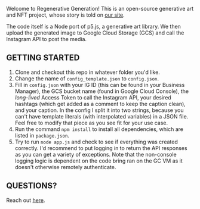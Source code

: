 Welcome to Regenerative Generation! This is an open-source generative art and NFT project, whose story is told on [our site](http://regengen.art).

The code itself is a Node port of p5.js, a generative art library. We then upload the generated image to Google Cloud Storage (GCS) and call the Instagram API to post the media.

## GETTING STARTED

 1. Clone and checkout this repo in whatever folder you'd like.
 2. Change the name of `config_template.json` to `config.json`.
 3. Fill in `config.json` with your IG ID (this can be found in your Business Manager), the GCS bucket name (found in Google Cloud Console), the *long-lived* Access Token to call the Instagram API, your desired hashtags (which get added as a comment to keep the caption clean), and your caption. In the config I split it into two strings, because you can't have template literals (with interpolated variables) in a JSON file. Feel free to modify that piece as you see fit for your use case.
 4. Run the command `npm install` to install all dependencies, which are listed in `package.json`.
 5. Try to run `node app.js` and check to see if everything was created correctly. I'd recommend to put logging in to return the API responses as you can get a variety of exceptions. Note that the non-console logging logic is dependent on the code bring ran on the GC VM as it doesn't otherwise remotely authenticate.

## QUESTIONS?

Reach out [here](http://regengen.art/contact).
